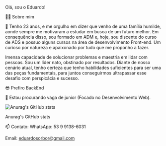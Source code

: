 Olá, sou o Eduardo!

👨‍💻 Sobre mim

🌱 Tenho 23 anos, e me orgulho em dizer que venho de uma família humilde, aonde sempre me motivaram a estudar em busca de um futuro melhor. Em consequência disso, sou formado em ADM e, hoje, sou discente do curso de ADS e possuo alguns cursos na área de desenvolvimento Front-end. Um curioso por natureza e apaixonado por tudo que me proponho a fazer.

Imensa capacidade de solucionar problemas e maestria em lidar com pessoas. Sou um líder nato, obstinado por resultados. Diante de nosso cenário atual, tenho certeza que tenho habilidades suficientes para ser uma das peças fundamentais, para juntos conseguirmos ultrapassar esse desafio com perspicácia e sucesso.

😎 Prefiro BackEnd

👯 Estou procurando vaga de junior (Focado no Desenvolvimento Web).

![Anurag's GitHub stats](https://github-readme-stats.vercel.app/api?username=Eduardo-SBorgeshow_icons=true)



Anurag's GitHub stats

📫 Contato:
WhatsApp: 53 9 9138-6031

Email: eduardosorbor@gmail.com
